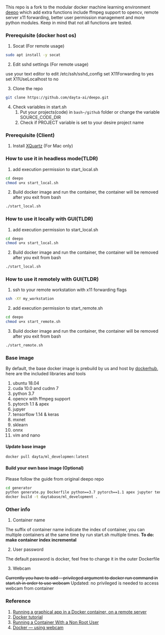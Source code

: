 This repo is a fork to the modular docker machine learning environment [deepo](https://github.com/ufoym/deepo) which add extra functions include ffmpeg support to opencv, remote server x11 forwarding, better user permission management and more python modules. Keep in mind that not all functions are tested.

### Prerequisite (docker host os)
1. Socat (For remote usage)
```bash
sudo apt install -y socat
```
2. Edit sshd settings (For remote usage)

use your text editor to edit /etc/ssh/sshd_config
set X11Forwarding to yes
set X11UseLocalhost to no

3. Clone the repo
```bash
git clone https://github.com/dayta-ai/deepo.git
```
4. Check variables in start.sh
    1. Put your projects(code) in ```bash~/github``` folder or change the variable SOURCE_CODE_DIR
    2. Check if PROJECT variable is set to your desire project name

### Prerequisite (Client)

1. Install [XQuartz](https://www.xquartz.org/) (For Mac only)

### How to use it in headless mode(TLDR)
1. add execution permission to start_local.sh
```bash
cd deepo
chmod u+x start_local.sh
```
2. Build docker image and run the container, the container will be removed after you exit from bash
```bash
./start_local.sh
```

### How to use it locally with GUI(TLDR)
1. add execution permission to start_local.sh
```bash
cd deepo
chmod u+x start_local.sh
```
2. Build docker image and run the container, the container will be removed after you exit from bash
```bash
./start_local.sh
```
### How to use it remotely with GUI(TLDR)
1. ssh to your remote workstation with x11 forwarding flags
```bash
ssh -XY my_workstation
```
2. add execution permission to start_remote.sh
```bash
cd deepo
chmod u+x start_remote.sh
```
3. Build docker image and run the container, the container will be removed after you exit from bash
```bash
./start_remote.sh
```

### Base image
By default, the base docker image is prebuild by us and host by [dockerhub](https://hub.docker.com/r/dayta/ml_development), here are the included libraries and tools
1. ubuntu 18.04
2. cuda 10.0 and cudnn 7
3. python 3.7
4. opencv with ffmpeg support
5. pytorch 1.1 & apex
6. jupyer
7. tensorflow 1.14 & keras
8. mxnet
9. sklearn
10. onnx
11. vim and nano

#### Update base image
```bash
docker pull dayta/ml_developmen:latest
```

#### Build your own base image (Optional)
Please follow the guide from original deepo repo
```bash
cd generator
python generate.py Dockerfile python==3.7 pytorch==1.1 apex jupyter tensorflow==1.14 keras onnx opencv sklearn pylint mxnet --ubuntu-ver 18.04 --cuda-ver 10.0 --cudnn-ver 7
docker build -t daytabase/ml_development .
```

### Other info
1. Container name

The suffix of container name indicate the index of container, you can multiple containers at the same time by run start.sh multiple times. **To do: make container index incremental**

2. User password

The default password is docker, feel free to change it in the outer Dockerfile

3. Webcam

~~Currently you have to add --privileged argument to docker run command in start.sh in order to use webcam~~
Updated: no privileged is needed to access webcam from container

### Reference
1. [Running a graphical app in a Docker container, on a remote server](https://blog.yadutaf.fr/2017/09/10/running-a-graphical-app-in-a-docker-container-on-a-remote-server/)
2. [Docker tutorial](https://github.com/dayta-ai/Resource/tree/master/docker/tutorial)
3. [Running a Container With a Non Root User](https://medium.com/better-programming/running-a-container-with-a-non-root-user-e35830d1f42a)
4. [Docker — using webcam](https://medium.com/@zwinny/docker-using-webcam-9fafb26cf1e6)

